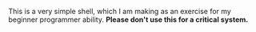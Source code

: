 This is a very simple shell, which I am making as an exercise for my beginner programmer ability. **Please don't use this for a critical system.**
